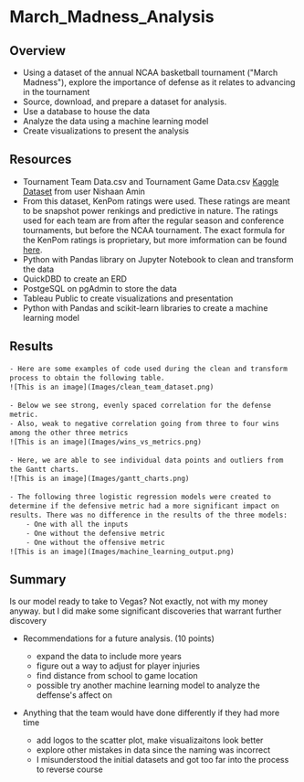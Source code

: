 # March_Madness_Analysis

## Overview
- Using a dataset of the annual NCAA basketball tournament ("March Madness"), explore the importance of defense as it relates to advancing in the tournament
- Source, download, and prepare a dataset for analysis. 
- Use a database to house the data
- Analyze the data using a machine learning model
- Create visualizations to present the analysis

## Resources
- Tournament Team Data.csv and Tournament Game Data.csv [Kaggle Dataset](https://www.kaggle.com/datasets/nishaanamin/march-madness-data?select=Tournament+Game+Data.csv) from user Nishaan Amin
- From this dataset, KenPom ratings were used. These ratings are meant to be snapshot power renkings and predictive in nature. The ratings used for each team are from after the regular season and conference tournaments, but before the NCAA tournament. The exact formula for the KenPom ratings is proprietary, but more imformation can be found [here](https://kenpom.com/blog/ratings-explanation/).
- Python with Pandas library on Jupyter Notebook to clean and transform the data
- QuickDBD to create an ERD
- PostgeSQL on pgAdmin to store the data
- Tableau Public to create visualizations and presentation
- Python with Pandas and scikit-learn libraries to create a machine learning model

## Results
    - Here are some examples of code used during the clean and transform process to obtain the following table.
    ![This is an image](Images/clean_team_dataset.png)

    - Below we see strong, evenly spaced correlation for the defense metric.
    - Also, weak to negative correlation going from three to four wins among the other three metrics
    ![This is an image](Images/wins_vs_metrics.png)

    - Here, we are able to see individual data points and outliers from the Gantt charts.
    ![This is an image](Images/gantt_charts.png)

    - The following three logistic regression models were created to determine if the defensive metric had a more significant impact on results. There was no difference in the results of the three models:
        - One with all the inputs
        - One without the defensive metric
        - One without the offensive metric
    ![This is an image](Images/machine_learning_output.png)

## Summary

Is our model ready to take to Vegas? Not exactly, not with my money anyway.  but I did make some significant discoveries that warrant further discovery

- Recommendations for a future analysis. (10 points)
    - expand the data to include more years
    - figure out a way to adjust for player injuries
    - find distance from school to game location
    - possible try another machine learning model to analyze the deffense's affect on 

- Anything that the team would have done differently if they had more time
    - add logos to the scatter plot, make visualizaitons look better
    - explore other mistakes in data since the naming was incorrect
    - I misunderstood the initial datasets and got too far into the process to reverse course